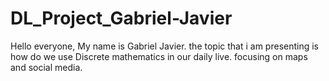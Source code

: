 # DL_Project_Gabriel-Javier
Hello everyone, My name is Gabriel Javier. the topic that i am presenting is how do we use Discrete mathematics in our daily live. focusing on maps and social media.
